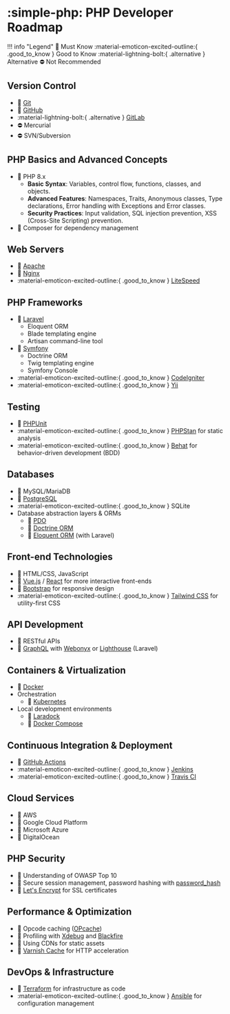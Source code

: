 # :simple-php: PHP Developer Roadmap

!!! info "Legend"
    :green_heart: Must Know
    :material-emoticon-excited-outline:{ .good_to_know } Good to Know
    :material-lightning-bolt:{ .alternative } Alternative
    :no_entry: Not Recommended

## Version Control

- :green_heart: [Git](https://git-scm.com/)
- :green_heart: [GitHub](https://github.com/)
- :material-lightning-bolt:{ .alternative } [GitLab](https://gitlab.com/)
- :no_entry: Mercurial
- :no_entry: SVN/Subversion

## PHP Basics and Advanced Concepts

- :green_heart: PHP 8.x
  - **Basic Syntax**: Variables, control flow, functions, classes, and objects.
  - **Advanced Features**: Namespaces, Traits, Anonymous classes, Type declarations, Error handling with Exceptions and Error classes.
  - **Security Practices**: Input validation, SQL injection prevention, XSS (Cross-Site Scripting) prevention.
- :green_heart: Composer for dependency management

## Web Servers

- :green_heart: [Apache](https://httpd.apache.org/)
- :green_heart: [Nginx](https://www.nginx.com/)
- :material-emoticon-excited-outline:{ .good_to_know } [LiteSpeed](https://www.litespeedtech.com/)

## PHP Frameworks

- :green_heart: [Laravel](https://laravel.com/)
  - Eloquent ORM
  - Blade templating engine
  - Artisan command-line tool
- :green_heart: [Symfony](https://symfony.com/)
  - Doctrine ORM
  - Twig templating engine
  - Symfony Console
- :material-emoticon-excited-outline:{ .good_to_know } [CodeIgniter](https://codeigniter.com/)
- :material-emoticon-excited-outline:{ .good_to_know } [Yii](https://www.yiiframework.com/)

## Testing

- :green_heart: [PHPUnit](https://phpunit.de/)
- :material-emoticon-excited-outline:{ .good_to_know } [PHPStan](https://phpstan.org/) for static analysis
- :material-emoticon-excited-outline:{ .good_to_know } [Behat](https://docs.behat.org/en/latest/) for behavior-driven development (BDD)

## Databases

- :green_heart: MySQL/MariaDB
- :green_heart: [PostgreSQL](https://www.postgresql.org/)
- :material-emoticon-excited-outline:{ .good_to_know } SQLite
- Database abstraction layers & ORMs
  - :green_heart: [PDO](https://www.php.net/manual/en/book.pdo.php)
  - :green_heart: [Doctrine ORM](https://www.doctrine-project.org/projects/orm.html)
  - :green_heart: [Eloquent ORM](https://laravel.com/docs/8.x/eloquent) (with Laravel)

## Front-end Technologies

- :green_heart: HTML/CSS, JavaScript
- :green_heart: [Vue.js](https://vuejs.org/) / [React](https://reactjs.org/) for more interactive front-ends
- :green_heart: [Bootstrap](https://getbootstrap.com/) for responsive design
- :material-emoticon-excited-outline:{ .good_to_know } [Tailwind CSS](https://tailwindcss.com/) for utility-first CSS

## API Development

- :green_heart: RESTful APIs
- :green_heart: [GraphQL](https://graphql.org/) with [Webonyx](https://webonyx.github.io/graphql-php/) or [Lighthouse](https://lighthouse-php.com/) (Laravel)

## Containers & Virtualization

- :green_heart: [Docker](https://www.docker.com/)
- Orchestration
  - :green_heart: [Kubernetes](https://kubernetes.io/)
- Local development environments
  - :green_heart: [Laradock](https://laradock.io/)
  - :green_heart: [Docker Compose](https://docs.docker.com/compose/)

## Continuous Integration & Deployment

- :green_heart: [GitHub Actions](https://github.com/features/actions)
- :material-emoticon-excited-outline:{ .good_to_know } [Jenkins](https://www.jenkins.io/)
- :material-emoticon-excited-outline:{ .good_to_know } [Travis CI](https://www.travis-ci.com/)

## Cloud Services

- :green_heart: AWS
- :green_heart: Google Cloud Platform
- :green_heart: Microsoft Azure
- :green_heart: DigitalOcean

## PHP Security

- :green_heart: Understanding of OWASP Top 10
- :green_heart: Secure session management, password hashing with [password_hash](https://www.php.net/manual/en/function.password-hash.php)
- :green_heart: [Let's Encrypt](https://letsencrypt.org/) for SSL certificates

## Performance & Optimization

- :green_heart: Opcode caching ([OPcache](https://www.php.net/manual/en/book.opcache.php))
- :green_heart: Profiling with [Xdebug](https://xdebug.org/) and [Blackfire](https://blackfire.io/)
- :green_heart: Using CDNs for static assets
- :green_heart: [Varnish Cache](https://varnish-cache.org/) for HTTP acceleration

## DevOps & Infrastructure

- :green_heart: [Terraform](https://www.terraform.io/) for infrastructure as code
- :material-emoticon-excited-outline:{ .good_to_know } [Ansible](https://www.ansible.com/) for configuration management
